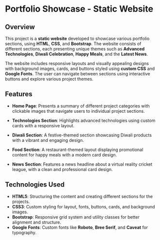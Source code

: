 
# Portfolio Showcase - Static Website

## Overview

This project is a **static website** developed to showcase various portfolio sections, using **HTML**, **CSS**, and **Bootstrap**. The website consists of different sections, each presenting unique themes such as **Advanced Technologies**, **Diwali Celebration**, **Happy Meals**, and the **Latest News**.

The website includes responsive layouts and visually appealing designs with background images, cards, and buttons styled using **custom CSS** and **Google Fonts**. The user can navigate between sections using interactive buttons and explore various project themes.

## Features

- **Home Page**: Presents a summary of different project categories with clickable images that navigate users to individual project sections.
  
- **Technologies Section**: Highlights advanced technologies using custom cards with a responsive layout.
  
- **Diwali Section**: A festive-themed section showcasing Diwali products with a vibrant and engaging design.
  
- **Food Section**: A restaurant-themed layout displaying promotional content for happy meals with a modern card design.
  
- **News Section**: Features a news headline about a virtual reality cricket league, with a clean and professional card design.
  
## Technologies Used

- **HTML5**: Structuring the content and creating different sections for the projects.
- **CSS3**: Custom styling for layout, fonts, buttons, cards, and background images.
- **Bootstrap**: Responsive grid system and utility classes for better alignment and structure.
- **Google Fonts**: Custom fonts like **Roboto**, **Bree Serif**, and **Caveat** for typography.